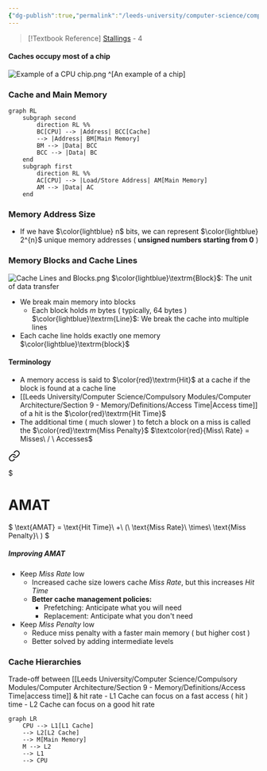 ```yaml
---
{"dg-publish":true,"permalink":"/leeds-university/computer-science/compulsory-modules/computer-architecture/section-10-cache-memory/section-10-cache-memory/"}
---
```


>[!Textbook Reference]
> [Stallings](https://leeds.primo.exlibrisgroup.com/permalink/44LEE_INST/13rlbcs/alma991012536539705181) - 4

#### Caches occupy most of a chip
![Example of a CPU chip.png](/img/user/Leeds%20University/Computer%20Science/Compulsory%20Modules/Computer%20Architecture/Section%2010%20-%20Cache%20Memory/Images/Example%20of%20a%20CPU%20chip.png)
^[An example of a chip]
### Cache and Main Memory
```mermaid
graph RL
	subgraph second
		direction RL %%
		BC[CPU] --> |Address| BCC[Cache]
		--> |Address| BM[Main Memory]
		BM --> |Data| BCC
		BCC --> |Data| BC
	end
	subgraph first
		direction RL %%
		AC[CPU] --> |Load/Store Address| AM[Main Memory]
		AM --> |Data| AC
	end
```
### Memory Address Size
- If we have $\color{lightblue} n$ bits, we can represent $\color{lightblue} 2^{n}$ unique memory addresses
  ( **unsigned numbers starting from 0** )
### Memory Blocks and Cache Lines
![Cache Lines and Blocks.png](/img/user/Leeds%20University/Computer%20Science/Compulsory%20Modules/Computer%20Architecture/Section%2010%20-%20Cache%20Memory/Images/Cache%20Lines%20and%20Blocks.png)
$\color{lightblue}\textrm{Block}$: The unit of data transfer
- We break main memory into blocks
	- Each block holds $m$ bytes ( typically, 64 bytes )
$\color{lightblue}\textrm{Line}$: We break the cache into multiple lines
- Each cache line holds exactly one memory $\color{lightblue}\textrm{block}$
#### Terminology
- A memory access is said to $\color{red}\textrm{Hit}$ at a cache if the block is found at a cache line
- [[Leeds University/Computer Science/Compulsory Modules/Computer Architecture/Section 9 - Memory/Definitions/Access Time\|Access time]] of a hit is the $\color{red}\textrm{Hit Time}$
- The additional time ( much slower ) to fetch a block on a miss is called the $\color{red}\textrm{Miss Penalty}$
$\textcolor{red}{Miss\ Rate} = Misses\ / \ Accesses$

<div class="transclusion internal-embed is-loaded"><a class="markdown-embed-link" href="/leeds-university/computer-science/compulsory-modules/computer-architecture/section-10-cache-memory/average-memory-access-time/" aria-label="Open link"><svg xmlns="http://www.w3.org/2000/svg" width="24" height="24" viewBox="0 0 24 24" fill="none" stroke="currentColor" stroke-width="2" stroke-linecap="round" stroke-linejoin="round" class="svg-icon lucide-link"><path d="M10 13a5 5 0 0 0 7.54.54l3-3a5 5 0 0 0-7.07-7.07l-1.72 1.71"></path><path d="M14 11a5 5 0 0 0-7.54-.54l-3 3a5 5 0 0 0 7.07 7.07l1.71-1.71"></path></svg></a><div class="markdown-embed">

$<div class="markdown-embed-title">

# AMAT

</div>



$
\text{AMAT} = \text{Hit Time}\ +\ (\ \text{Miss Rate}\ \times\ \text{Miss Penalty}\ )
$ 
##### Improving AMAT
- Keep *Miss Rate* low
	- Increased cache size lowers cache *Miss Rate*, but this increases *Hit Time*
	- **Better cache management policies:**
		- Prefetching: Anticipate what you will need
		- Replacement: Anticipate what you don't need
- Keep *Miss Penalty* low
	- Reduce miss penalty with a faster main memory ( but higher cost )
	- Better solved by adding intermediate levels


</div></div>

### Cache Hierarchies 
Trade-off between [[Leeds University/Computer Science/Compulsory Modules/Computer Architecture/Section 9 - Memory/Definitions/Access Time\|access time]] & hit rate
	- L1 Cache can focus on a fast access ( hit ) time
	- L2 Cache can focus on a good hit rate
```mermaid
graph LR
	CPU --> L1[L1 Cache]
	--> L2[L2 Cache]
	--> M[Main Memory]
	M --> L2
	--> L1
	--> CPU
```
